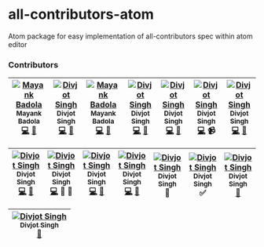 # all-contributors-atom
Atom package for easy implementation of all-contributors spec within atom editor

### Contributors
<!-- Contributors START
Mayank_Badola mbad0la http://mbad0la.github.io code doc
Divjot_Singh bogas04 http://bogas04.github.io code doc
Mayank_Badola mbad0la http://mbad0la.github.io code doc
Divjot_Singh bogas04 http://bogas04.github.io code doc
Divjot_Singh bogas04 http://bogas04.github.io code doc
Divjot_Singh bogas04 http://bogas04.github.io code video
Divjot_Singh bogas04 http://bogas04.github.io code doc
Divjot_Singh bogas04 http://bogas04.github.io code doc
Divjot_Singh bogas04 http://bogas04.github.io code talks prReview
Divjot_Singh bogas04 http://bogas04.github.io code doc
Divjot_Singh bogas04 http://bogas04.github.io code doc
Divjot_Singh bogas04 http://bogas04.github.io prReview
Divjot_Singh bogas04 http://bogas04.github.io tutorial
Divjot_Singh bogas04 http://bogas04.github.io doc
Divjot_Singh bogas04 http://bogas04.github.io bug
Contributors END -->
<!-- Contributors table START -->
| [![Mayank Badola](https://avatars.githubusercontent.com/mbad0la?s=100)<br /><sub>Mayank Badola</sub>](http://mbad0la.github.io)<br />[💻](https://github.com/o-d-i-n/all-contributors-atom/commits?author=mbad0la) [📖](https://github.com/o-d-i-n/all-contributors-atom/commits?author=mbad0la) | [![Divjot Singh](https://avatars.githubusercontent.com/bogas04?s=100)<br /><sub>Divjot Singh</sub>](http://bogas04.github.io)<br />[💻](https://github.com/o-d-i-n/all-contributors-atom/commits?author=bogas04) [📖](https://github.com/o-d-i-n/all-contributors-atom/commits?author=bogas04) | [![Mayank Badola](https://avatars.githubusercontent.com/mbad0la?s=100)<br /><sub>Mayank Badola</sub>](http://mbad0la.github.io)<br />[💻](https://github.com/o-d-i-n/all-contributors-atom/commits?author=mbad0la) [📖](https://github.com/o-d-i-n/all-contributors-atom/commits?author=mbad0la) | [![Divjot Singh](https://avatars.githubusercontent.com/bogas04?s=100)<br /><sub>Divjot Singh</sub>](http://bogas04.github.io)<br />[💻](https://github.com/o-d-i-n/all-contributors-atom/commits?author=bogas04) [📖](https://github.com/o-d-i-n/all-contributors-atom/commits?author=bogas04) | [![Divjot Singh](https://avatars.githubusercontent.com/bogas04?s=100)<br /><sub>Divjot Singh</sub>](http://bogas04.github.io)<br />[💻](https://github.com/o-d-i-n/all-contributors-atom/commits?author=bogas04) [📖](https://github.com/o-d-i-n/all-contributors-atom/commits?author=bogas04) | [![Divjot Singh](https://avatars.githubusercontent.com/bogas04?s=100)<br /><sub>Divjot Singh</sub>](http://bogas04.github.io)<br />[💻](https://github.com/o-d-i-n/all-contributors-atom/commits?author=bogas04) 📹 | [![Divjot Singh](https://avatars.githubusercontent.com/bogas04?s=100)<br /><sub>Divjot Singh</sub>](http://bogas04.github.io)<br />[💻](https://github.com/o-d-i-n/all-contributors-atom/commits?author=bogas04) [📖](https://github.com/o-d-i-n/all-contributors-atom/commits?author=bogas04) |
| :---: | :---: | :---: | :---: | :---: | :---: | :---: |

| [![Divjot Singh](https://avatars.githubusercontent.com/bogas04?s=100)<br /><sub>Divjot Singh</sub>](http://bogas04.github.io)<br />[💻](https://github.com/o-d-i-n/all-contributors-atom/commits?author=bogas04) [📖](https://github.com/o-d-i-n/all-contributors-atom/commits?author=bogas04) | [![Divjot Singh](https://avatars.githubusercontent.com/bogas04?s=100)<br /><sub>Divjot Singh</sub>](http://bogas04.github.io)<br />[💻](https://github.com/o-d-i-n/all-contributors-atom/commits?author=bogas04) 📢 👀 | [![Divjot Singh](https://avatars.githubusercontent.com/bogas04?s=100)<br /><sub>Divjot Singh</sub>](http://bogas04.github.io)<br />[💻](https://github.com/o-d-i-n/all-contributors-atom/commits?author=bogas04) [📖](https://github.com/o-d-i-n/all-contributors-atom/commits?author=bogas04) | [![Divjot Singh](https://avatars.githubusercontent.com/bogas04?s=100)<br /><sub>Divjot Singh</sub>](http://bogas04.github.io)<br />[💻](https://github.com/o-d-i-n/all-contributors-atom/commits?author=bogas04) [📖](https://github.com/o-d-i-n/all-contributors-atom/commits?author=bogas04) | [![Divjot Singh](https://avatars.githubusercontent.com/bogas04?s=100)<br /><sub>Divjot Singh</sub>](http://bogas04.github.io)<br />👀 | [![Divjot Singh](https://avatars.githubusercontent.com/bogas04?s=100)<br /><sub>Divjot Singh</sub>](http://bogas04.github.io)<br />✅ | [![Divjot Singh](https://avatars.githubusercontent.com/bogas04?s=100)<br /><sub>Divjot Singh</sub>](http://bogas04.github.io)<br />[📖](https://github.com/o-d-i-n/all-contributors-atom/commits?author=bogas04) |
| :---: | :---: | :---: | :---: | :---: | :---: | :---: |

| [![Divjot Singh](https://avatars.githubusercontent.com/bogas04?s=100)<br /><sub>Divjot Singh</sub>](http://bogas04.github.io)<br />[🐛](https://github.com/o-d-i-n/all-contributors-atom/issues?q=author%3Abogas04) |
| :---: |
<!-- Contributors table END -->
